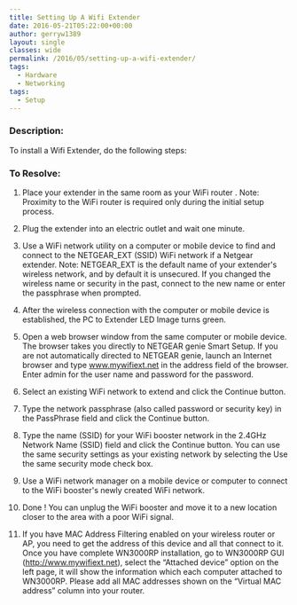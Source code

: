 ```yaml
---
title: Setting Up A Wifi Extender
date: 2016-05-21T05:22:00+00:00
author: gerryw1389
layout: single
classes: wide
permalink: /2016/05/setting-up-a-wifi-extender/
tags:
  - Hardware
  - Networking
tags:
  - Setup
---
```

<!--more-->

### Description:

To install a Wifi Extender, do the following steps:

### To Resolve:

1. Place your extender in the same room as your WiFi router . Note: Proximity to the WiFi router is required only during the initial setup process.

2. Plug the extender into an electric outlet and wait one minute.

3. Use a WiFi network utility on a computer or mobile device to find and connect to the NETGEAR\_EXT (SSID) WiFi network if a Netgear extender. Note: NETGEAR\_EXT is the default name of your extender's wireless network, and by default it is unsecured. If you changed the wireless name or security in the past, connect to the new name or enter the passphrase when prompted.

4. After the wireless connection with the computer or mobile device is established, the PC to Extender LED Image turns green.

5. Open a web browser window from the same computer or mobile device. The browser takes you directly to NETGEAR genie Smart Setup. If you are not automatically directed to NETGEAR genie, launch an Internet browser and type www.mywifiext.net in the address field of the browser. Enter admin for the user name and password for the password.

6. Select an existing WiFi network to extend and click the Continue button.

7. Type the network passphrase (also called password or security key) in the PassPhrase field and click the Continue button.

8. Type the name (SSID) for your WiFi booster network in the 2.4GHz Network Name (SSID) field and click the Continue button. You can use the same security settings as your existing network by selecting the Use the same security mode check box.

9. Use a WiFi network manager on a mobile device or computer to connect to the WiFi booster's newly created WiFi network.

10. Done ! You can unplug the WiFi booster and move it to a new location closer to the area with a poor WiFi signal.

11. If you have MAC Address Filtering enabled on your wireless router or AP, you need to get the address of this device and all that connect to it. Once you have complete WN3000RP installation, go to WN3000RP GUI (http://www.mywifiext.net), select the &#8220;Attached device&#8221; option on the left page, it will show the information which each computer attached to WN3000RP. Please add all MAC addresses shown on the &#8220;Virtual MAC address&#8221; column into your router.